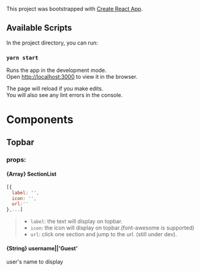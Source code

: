 This project was bootstrapped with [Create React App](https://github.com/facebook/create-react-app).

## Available Scripts

In the project directory, you can run:

### `yarn start`

Runs the app in the development mode.<br />
Open [http://localhost:3000](http://localhost:3000) to view it in the browser.

The page will reload if you make edits.<br />
You will also see any lint errors in the console.

# Components

## Topbar

### props:

#### {Array} SectionList

```javascript
[{
  label: '',
  icon: '',
  url:''
},...]
```
> * `label`: the text will display on topbar.
> * `icon`: the icon will display on topbar.(font-awesome is supported)
> * `url`: click one section and jump to the url. (still under dev).

#### {String} username||'Guest'

user's name to display
